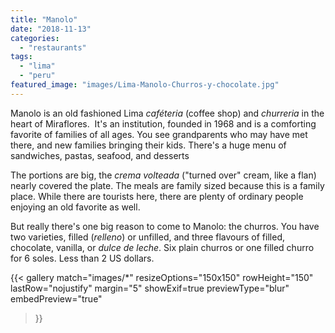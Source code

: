 ```yaml
---
title: "Manolo"
date: "2018-11-13"
categories: 
  - "restaurants"
tags: 
  - "lima"
  - "peru"
featured_image: "images/Lima-Manolo-Churros-y-chocolate.jpg"
---
```

Manolo is an old fashioned Lima _caféteria_ (coffee shop)
and _churreria_ in the heart of Miraflores.  It's an institution,
founded in 1968 and is a comforting favorite of families of all
ages. You see grandparents who may have met there, and new families
bringing their kids. There's a huge menu of sandwiches, pastas,
seafood, and desserts

The portions are big, the _crema volteada_ ("turned over" cream, like
a flan) nearly covered the plate. The meals are family sized because
this is a family place. While there are tourists here, there are
plenty of ordinary people enjoying an old favorite as well.

But really there's one big reason to come to Manolo: the churros. You
have two varieties, filled (_relleno_) or unfilled, and three flavours
of filled, chocolate, vanilla, or _dulce de leche_. Six plain churros
or one filled churro for 6 soles. Less than 2 US dollars.

{{< gallery
       match="images/*"
       resizeOptions="150x150"
       rowHeight="150"
       lastRow="nojustify"
       margin="5"
       showExif=true
       previewType="blur"
       embedPreview="true"
>}}
